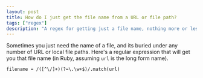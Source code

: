 ```yaml
---
layout: post
title: How do I just get the file name from a URL or file path?
tags: ["regex"]
description: "A regex for getting just a file name, nothing more or less"
---
```


Sometimes you just need the name of a file, and its buried under any number of URL or local file paths. Here's a regular expression that will get you that file name (in Ruby, assuming `url` is the long form name).

`filename = /([^\/]+)(?=\.\w+$)/.match(url)`